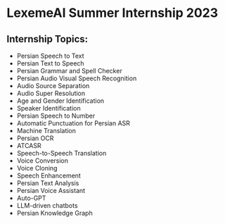 # LexemeAI Summer Internship 2023

## Internship Topics:

- Persian Speech to Text
- Persian Text to Speech
- Persian Grammar and Spell Checker
- Persian Audio Visual Speech Recognition
- Audio Source Separation
- Audio Super Resolution
- Age and Gender Identification
- Speaker Identification
- Persian Speech to Number
- Automatic Punctuation for Persian ASR
- Machine Translation
- Persian OCR
- ATCASR
- Speech-to-Speech Translation
- Voice Conversion
- Voice Cloning
- Speech Enhancement
- Persian Text Analysis
- Persian Voice Assistant
- Auto-GPT
- LLM-driven chatbots
- Persian Knowledge Graph
